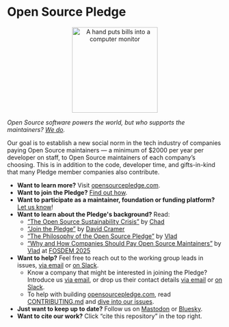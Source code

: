 <!--
© 2024 Functional Software, Inc. dba Sentry
© 2024 Vlad-Stefan Harbuz <vlad@vlad.website>
SPDX-License-Identifier: CC-BY-SA-4.0
-->

# Open Source Pledge

<p align="center">
  <a href="https://opensourcepledge.com">
    <img src="public/images/piggybank.webp" alt="A hand puts bills into a computer monitor" width="200px">
  </a>
</p>

_Open Source software powers the world, but who supports the maintainers? [We do][osp]._

Our goal is to establish a new social norm in the tech industry of companies paying Open Source maintainers — a minimum
of $2000 per year per developer on staff, to Open Source maintainers of each company’s choosing. This is in addition to
the code, developer time, and gifts-in-kind that many Pledge member companies also contribute.

* **Want to learn more?** Visit [opensourcepledge.com][osp].
* **Want to join the Pledge?** [Find out how][join].
* **Want to participate as a maintainer, foundation or funding platform?** [Let us know][newissue]!
* **Want to learn about the Pledge's background?** Read:
  * [“The Open Source Sustainability Crisis”][crisis] by [Chad][openpath]
  * [“Join the Pledge”][sentry-blog-post] by [David Cramer][cramer-author]
  * [“The Philosophy of the Open Source Pledge”][pledgephil] by [Vlad][vlad.website]
  * [“Why and How Companies Should Pay Open Source Maintainers”][fosdem-talk] by [Vlad][vlad.website]
    at [FOSDEM 2025][fosdem]
* **Want to help?** Feel free to reach out to the working group leads in issues, [via email][mailto] or
  [on Slack][slack].
  * Know a company that might be interested in joining the Pledge? Introduce us [via email][mailto], or drop us their
    contact details [via email][mailto] or [on Slack][slack].
  * To help with building [opensourcepledge.com][osp], read [CONTRIBUTING.md](CONTRIBUTING.md) and [dive into our
    issues][issues].
* **Just want to keep up to date?** Follow us on [Mastodon][mastodon] or [Bluesky][bsky].
* **Want to cite our work?** Click “cite this repository” in the top right.

[bsky]: https://bsky.app/profile/opensourcepledge.com
[contributors]: https://github.com/opensourcepledge/opensourcepledge.com/graphs/contributors
[cramer-author]: https://blog.sentry.io/authors/david-cramer/
[crisis]: https://openpath.quest/2024/the-open-source-sustainability-crisis/
[fosdem-talk]: https://www.youtube.com/watch?v=UarZwUjFJpI
[fosdem]: https://fosdem.org/2025/
[issues]: https://github.com/opensourcepledge/opensourcepledge.com/issues
[join]: https://opensourcepledge.com/join/
[launch-ticket]: https://github.com/opensourcepledge/opensourcepledge.com/issues/4
[mailto]: mailto:chadwhitacre@sentry.io?&cc=vlad@vlad.website;michael.selvidge@sentry.io;greg.kumparak@sentry.io
[mastodon]: https://fosstodon.org/@opensourcepledge
[newissue]: https://github.com/opensourcepledge/opensourcepledge.com/issues/new
[openpath]: https://openpath.quest/
[osp]: https://opensourcepledge.com
[pledgephil]: https://vlad.website/the-philosophy-of-the-open-source-pledge/
[sentry-blog-post]: https://blog.sentry.io/join-the-pledge/
[sentry]: https://sentry.io/welcome/
[slack]: https://join.slack.com/t/opensourcepledge/shared_invite/zt-33qxp7jsz-CJeYxDBnc2Y3FuZvGCHLMw
[vlad.website]: https://vlad.website/
